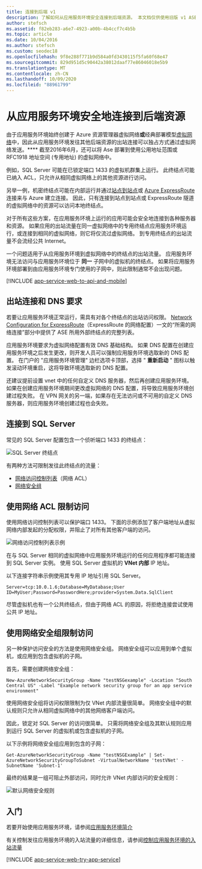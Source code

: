 ```yaml
---
title: 连接到后端 v1
description: 了解如何从应用服务环境安全连接到后端资源。 本文档仅供使用旧版 v1 ASE 的用户使用。
author: stefsch
ms.assetid: f82eb283-a6e7-4923-a00b-4b4ccf7c4b5b
ms.topic: article
ms.date: 10/04/2016
ms.author: stefsch
ms.custom: seodec18
ms.openlocfilehash: 9f8e288f771b9d584a0fd3430115f5fa60f68e47
ms.sourcegitcommit: 829d951d5c90442a38012daaf77e86046018e5b9
ms.translationtype: MT
ms.contentlocale: zh-CN
ms.lasthandoff: 10/09/2020
ms.locfileid: "88961799"
---
```

# <a name="connect-securely-to-back-end-resources-from-an-app-service-environment"></a>从应用服务环境安全地连接到后端资源
由于应用服务环境始终创建于 Azure 资源管理器虚拟网络**或**经典部署模型[虚拟网络][virtualnetwork]中，因此从应用服务环境发往其他后端资源的出站连接可以独占方式通过虚拟网络发送。**** 截至2016年6月，还可以将 Ase 部署到使用公用地址范围或 RFC1918 地址空间 (专用地址) 的虚拟网络中。  

例如，SQL Server 可能在已锁定端口 1433 的虚拟机群集上运行。  此终结点可能已纳入 ACL，只允许从相同虚拟网络上的其他资源进行访问。  

另举一例，机密终结点可能在内部运行并通过[站点到站点][SiteToSite]或 [Azure ExpressRoute][ExpressRoute] 连接来与 Azure 建立连接。  因此，只有连接到站点到站点或 ExpressRoute 隧道的虚拟网络中的资源可以访问本地终结点。

对于所有这些方案，在应用服务环境上运行的应用可能会安全地连接到各种服务器和资源。 如果应用的出站流量在同一虚拟网络中的专用终结点应用服务环境运行，或连接到相同的虚拟网络，则它将仅流过虚拟网络。  到专用终结点的出站流量不会流经公共 Internet。

一个问题适用于从应用服务环境到虚拟网络中的终结点的出站流量。 应用服务环境无法访问与应用服务环境位于 **同一** 子网中的虚拟机的终结点。 如果将应用服务环境部署到由应用服务环境专门使用的子网中，则此限制通常不会出现问题。

[!INCLUDE [app-service-web-to-api-and-mobile](../../../includes/app-service-web-to-api-and-mobile.md)]

## <a name="outbound-connectivity-and-dns-requirements"></a>出站连接和 DNS 要求
若要让应用服务环境正常运行，需具有对各个终结点的出站访问权限。 [Network Configuration for ExpressRoute](app-service-app-service-environment-network-configuration-expressroute.md#required-network-connectivity)（ExpressRoute 的网络配置）一文的“所需的网络连接”部分中提供了 ASE 所用外部终结点的完整列表。

应用服务环境要求为虚拟网络配置有效 DNS 基础结构。  如果 DNS 配置在创建应用服务环境之后发生更改，则开发人员可以强制应用服务环境选取新的 DNS 配置。 在门户的 "应用服务环境管理" 边栏选项卡顶部，选择 " **重新启动** " 图标以触发滚动环境重启，这将导致环境选取新的 DNS 配置。

还建议提前设置 vnet 中的任何自定义 DNS 服务器，然后再创建应用服务环境。  如果在创建应用服务环境期间更改虚拟网络的 DNS 配置，将导致应用服务环境创建过程失败。 在 VPN 网关的另一端，如果存在无法访问或不可用的自定义 DNS 服务器，则应用服务环境创建过程也会失败。

## <a name="connecting-to-a-sql-server"></a>连接到 SQL Server
常见的 SQL Server 配置包含一个侦听端口 1433 的终结点：

![SQL Server 终结点][SqlServerEndpoint]

有两种方法可限制发往此终结点的流量：

* [网络访问控制列表][NetworkAccessControlLists]（网络 ACL）
* [网络安全组][NetworkSecurityGroups]

## <a name="restricting-access-with-a-network-acl"></a>使用网络 ACL 限制访问
使用网络访问控制列表可以保护端口 1433。  下面的示例添加了客户端地址从虚拟网络内部发起的分配权限，并阻止了对所有其他客户端的访问。

![网络访问控制列表示例][NetworkAccessControlListExample]

在与 SQL Server 相同的虚拟网络中应用服务环境运行的任何应用程序都可能连接到 SQL Server 实例。 使用 SQL Server 虚拟机的 **VNet 内部** IP 地址。  

以下连接字符串示例使用其专用 IP 地址引用 SQL Server。

`Server=tcp:10.0.1.6;Database=MyDatabase;User ID=MyUser;Password=PasswordHere;provider=System.Data.SqlClient`

尽管虚拟机也有一个公共终结点，但由于网络 ACL 的原因，将拒绝连接尝试使用公共 IP 地址。 

## <a name="restricting-access-with-a-network-security-group"></a>使用网络安全组限制访问
另一种保护访问安全的方法是使用网络安全组。  网络安全组可以应用到单个虚拟机，或应用到包含虚拟机的子网。

首先，需要创建网络安全组：

```azurepowershell-interactive
New-AzureNetworkSecurityGroup -Name "testNSGexample" -Location "South Central US" -Label "Example network security group for an app service environment"
```

使用网络安全组将访问权限限制为仅 VNet 内部流量很简单。  网络安全组中的默认规则只允许从相同虚拟网络中的其他网络客户端访问。

因此，锁定对 SQL Server 的访问很简单。 只需将网络安全组及其默认规则应用到运行 SQL Server 的虚拟机或包含虚拟机的子网。

以下示例将网络安全组应用到包含的子网：

```azurepowershell-interactive
Get-AzureNetworkSecurityGroup -Name "testNSGExample" | Set-AzureNetworkSecurityGroupToSubnet -VirtualNetworkName 'testVNet' -SubnetName 'Subnet-1'
```

最终的结果是一组可阻止外部访问，同时允许 VNet 内部访问的安全规则：

![默认网络安全规则][DefaultNetworkSecurityRules]

## <a name="getting-started"></a>入门
若要开始使用应用服务环境，请参阅[应用服务环境简介][IntroToAppServiceEnvironment]

有关控制发往应用服务环境的入站流量的详细信息，请参阅[控制应用服务环境的入站流量][ControlInboundASE]

[!INCLUDE [app-service-web-try-app-service](../../../includes/app-service-web-try-app-service.md)]

<!-- LINKS -->
[virtualnetwork]: ../../virtual-network/virtual-networks-faq.md
[ControlInboundTraffic]:  app-service-app-service-environment-control-inbound-traffic.md
[SiteToSite]: ../../vpn-gateway/vpn-gateway-multi-site.md
[ExpressRoute]: https://azure.microsoft.com/services/expressroute/
[NetworkAccessControlLists]: /previous-versions/azure/virtual-network/virtual-networks-acl
[NetworkSecurityGroups]: ../../virtual-network/virtual-network-vnet-plan-design-arm.md
[IntroToAppServiceEnvironment]:  app-service-app-service-environment-intro.md
[ControlInboundASE]:  app-service-app-service-environment-control-inbound-traffic.md

<!-- IMAGES -->
[SqlServerEndpoint]: ./media/app-service-app-service-environment-securely-connecting-to-backend-resources/SqlServerEndpoint01.png
[NetworkAccessControlListExample]: ./media/app-service-app-service-environment-securely-connecting-to-backend-resources/NetworkAcl01.png
[DefaultNetworkSecurityRules]: ./media/app-service-app-service-environment-securely-connecting-to-backend-resources/DefaultNetworkSecurityRules01.png